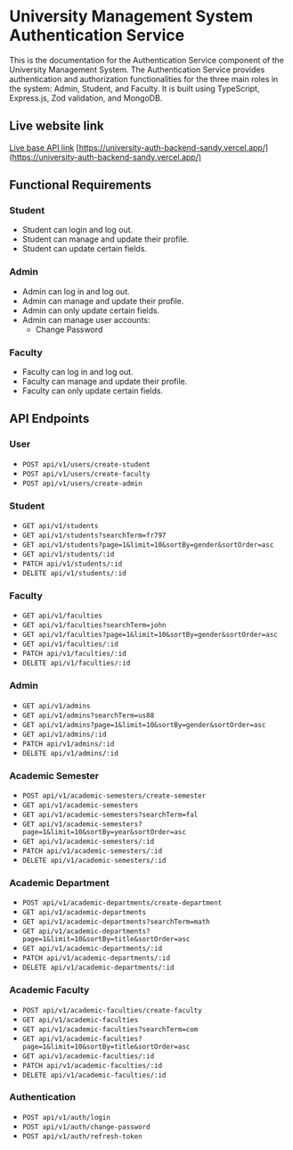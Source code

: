 # University Management System Authentication Service

This is the documentation for the Authentication Service component of the University Management System. The Authentication Service provides authentication and authorization functionalities for the three main roles in the system: Admin, Student, and Faculty. It is built using TypeScript, Express.js, Zod validation, and MongoDB.

## Live website link

[Live base API link](https://university-auth-backend-sandy.vercel.app/)
[https://university-auth-backend-sandy.vercel.app/](https://university-auth-backend-sandy.vercel.app/)

## Functional Requirements

### Student

- Student can login and log out.
- Student can manage and update their profile.
- Student can update certain fields.

### Admin

- Admin can log in and log out.
- Admin can manage and update their profile.
- Admin can only update certain fields.
- Admin can manage user accounts:
  - Change Password

### Faculty

- Faculty can log in and log out.
- Faculty can manage and update their profile.
- Faculty can only update certain fields.

## API Endpoints

### User

- `POST api/v1/users/create-student`
- `POST api/v1/users/create-faculty`
- `POST api/v1/users/create-admin`

### Student

- `GET api/v1/students`
- `GET api/v1/students?searchTerm=fr797`
- `GET api/v1/students?page=1&limit=10&sortBy=gender&sortOrder=asc`
- `GET api/v1/students/:id`
- `PATCH api/v1/students/:id`
- `DELETE api/v1/students/:id`

### Faculty

- `GET api/v1/faculties`
- `GET api/v1/faculties?searchTerm=john`
- `GET api/v1/faculties?page=1&limit=10&sortBy=gender&sortOrder=asc`
- `GET api/v1/faculties/:id`
- `PATCH api/v1/faculties/:id`
- `DELETE api/v1/faculties/:id`

### Admin

- `GET api/v1/admins`
- `GET api/v1/admins?searchTerm=us88`
- `GET api/v1/admins?page=1&limit=10&sortBy=gender&sortOrder=asc`
- `GET api/v1/admins/:id`
- `PATCH api/v1/admins/:id`
- `DELETE api/v1/admins/:id`

### Academic Semester

- `POST api/v1/academic-semesters/create-semester`
- `GET api/v1/academic-semesters`
- `GET api/v1/academic-semesters?searchTerm=fal`
- `GET api/v1/academic-semesters?page=1&limit=10&sortBy=year&sortOrder=asc`
- `GET api/v1/academic-semesters/:id`
- `PATCH api/v1/academic-semesters/:id`
- `DELETE api/v1/academic-semesters/:id`

### Academic Department

- `POST api/v1/academic-departments/create-department`
- `GET api/v1/academic-departments`
- `GET api/v1/academic-departments?searchTerm=math`
- `GET api/v1/academic-departments?page=1&limit=10&sortBy=title&sortOrder=asc`
- `GET api/v1/academic-departments/:id`
- `PATCH api/v1/academic-departments/:id`
- `DELETE api/v1/academic-departments/:id`

### Academic Faculty

- `POST api/v1/academic-faculties/create-faculty`
- `GET api/v1/academic-faculties`
- `GET api/v1/academic-faculties?searchTerm=com`
- `GET api/v1/academic-faculties?page=1&limit=10&sortBy=title&sortOrder=asc`
- `GET api/v1/academic-faculties/:id`
- `PATCH api/v1/academic-faculties/:id`
- `DELETE api/v1/academic-faculties/:id`

### Authentication

- `POST api/v1/auth/login`
- `POST api/v1/auth/change-password`
- `POST api/v1/auth/refresh-token`
